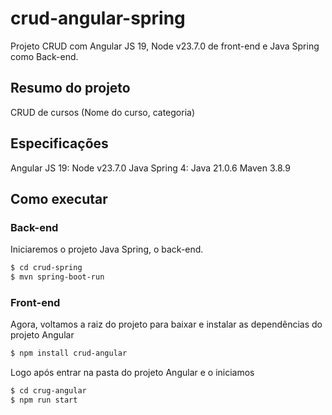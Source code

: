 # crud-angular-spring

Projeto CRUD com Angular JS 19, Node v23.7.0 de front-end e Java Spring como Back-end.

## Resumo do projeto

CRUD de cursos (Nome do curso, categoria)

## Especificações

Angular JS 19: Node v23.7.0
Java Spring 4: Java 21.0.6
  Maven 3.8.9

## Como executar

### Back-end

Iniciaremos o projeto Java Spring, o back-end.

``` bash
$ cd crud-spring
$ mvn spring-boot-run

```

### Front-end

Agora, voltamos a raiz do projeto para baixar e instalar as dependências do projeto Angular

``` bash
$ npm install crud-angular
```

Logo após entrar na pasta do projeto Angular e o iniciamos

``` bash
$ cd crug-angular
$ npm run start
```
